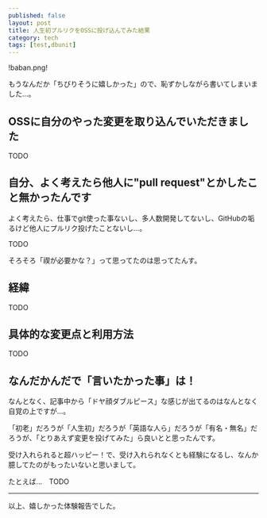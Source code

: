 ```yaml
---
published: false
layout: post
title: 人生初プルリクをOSSに投げ込んでみた結果
category: tech
tags: [test,dbunit]
---
```


!baban.png!

もうなんだか「ちびりそうに嬉しかった」ので、恥ずかしながら書いてしまいました…。

## OSSに自分のやった変更を取り込んでいただきました

TODO

## 自分、よく考えたら他人に"pull request"とかしたこと無かったんです

よく考えたら、仕事でgit使った事ないし、多人数開発してないし、GitHubの垢るけど他人にプルリク投げたことないし…。

TODO


そろそろ「禊が必要かな？」って思ってたのは思ってたんす。

## 経緯

TODO

## 具体的な変更点と利用方法

TODO

## なんだかんだで「言いたかった事」は！

なんとなく、記事中から「ドヤ顔ダブルピース」な感じが出てるのはなんとなく自覚の上ですが…。

「初老」だろうが「人生初」だろうが「英語な人ら」だろうが「有名・無名」だろうが、「とりあえず変更を投げてみた」ら良いとと思ったんです。

受け入れられると超ハッピー！で、受け入れられなくとも経験になるし、なんか臆してたのがもったいないと思いまして。

たとえば…　TODO


---

以上、嬉しかった体験報告でした。
